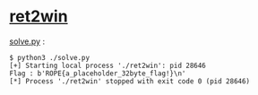 # [ret2win](https://ropemporium.com/challenge/ret2win.html)

[solve.py](./solve.py) :

```console
$ python3 ./solve.py 
[+] Starting local process './ret2win': pid 28646
Flag : b'ROPE{a_placeholder_32byte_flag!}\n'
[*] Process './ret2win' stopped with exit code 0 (pid 28646)
```
